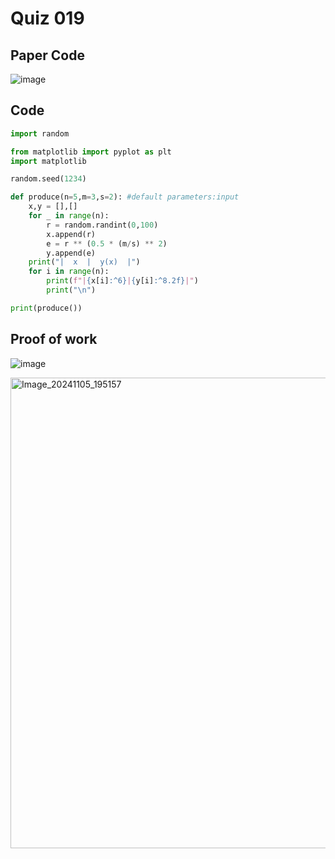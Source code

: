 # Quiz 019
## Paper Code
![image](https://github.com/user-attachments/assets/adc94e42-4d89-4f0f-a10f-40e0882255df)

## Code
```.py
import random

from matplotlib import pyplot as plt
import matplotlib

random.seed(1234)

def produce(n=5,m=3,s=2): #default parameters:input
    x,y = [],[]
    for _ in range(n):
        r = random.randint(0,100)
        x.append(r)
        e = r ** (0.5 * (m/s) ** 2)
        y.append(e)
    print("|  x  |  y(x)  |")
    for i in range(n):
        print(f"|{x[i]:^6}|{y[i]:^8.2f}|")
        print("\n")

print(produce())
```
## Proof of work
![image](https://github.com/user-attachments/assets/f514f27a-e981-4e5f-a1c6-bce199f24765)

<img width="753" alt="Image_20241105_195157" src="https://github.com/user-attachments/assets/2f914c8d-4d2b-48cb-bb85-ebff2bc63c50">
